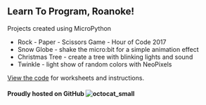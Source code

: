 ## Learn To Program, Roanoke!

Projects created using MicroPython

* Rock - Paper - Scissors Game - Hour of Code 2017
* Snow Globe - shake the micro:bit for a simple animation effect
* Christmas Tree - create a tree with blinking lights and sound
* Twinkle - light show of random colors with NeoPixels

[View the code](https://github.com/LearnToProgramRoanoke/Learn-microbit) for worksheets and instructions.

#### Proudly hosted on GitHub ![octocat_small](https://user-images.githubusercontent.com/16419894/27620843-839a2fa6-5b9a-11e7-9ebc-76a8e713b7f7.png)

